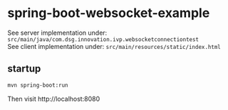 # spring-boot-websocket-example
See server implementation under: `src/main/java/com.dsg.innovation.ivp.websocketconnectiontest`
<br/>
See client implementation under: `src/main/resources/static/index.html`

## startup
```bash
mvn spring-boot:run
```
Then visit http://localhost:8080
